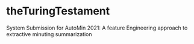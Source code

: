# theTuringTestament
System Submission for AutoMin 2021: A feature Engineering approach to extractive minuting summarization
